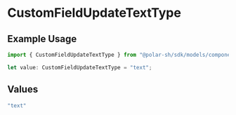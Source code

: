 # CustomFieldUpdateTextType

## Example Usage

```typescript
import { CustomFieldUpdateTextType } from "@polar-sh/sdk/models/components";

let value: CustomFieldUpdateTextType = "text";
```

## Values

```typescript
"text"
```